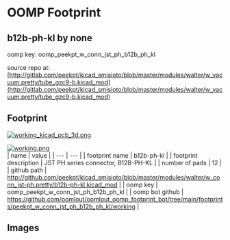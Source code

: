 # OOMP Footprint  
## b12b-ph-kl  by none  
  
oomp key: oomp_peekpt_w_conn_jst_ph_b12b_ph_kl  
  
source repo at: [http://gitlab.com/peekpt/kicad_smisioto/blob/master/modules/walter/w_vacuum.pretty/tube_gzc9-b.kicad_mod](http://gitlab.com/peekpt/kicad_smisioto/blob/master/modules/walter/w_vacuum.pretty/tube_gzc9-b.kicad_mod)  
## Footprint  
  
[![working_kicad_pcb_3d.png](working_kicad_pcb_3d_600.png)](working_kicad_pcb_3d.png)  
  
[![working.png](working_600.png)](working.png)  
| name | value | 
| --- | --- | 
| footprint name | b12b-ph-kl | 
| footprint description | JST PH series connector, B12B-PH-KL | 
| number of pads | 12 | 
| github path | http://github.com/peekpt/kicad_smisioto/blob/master/modules/walter/w_conn_jst-ph.pretty/b12b-ph-kl.kicad_mod | 
| oomp key | oomp_peekpt_w_conn_jst_ph_b12b_ph_kl | 
| oomp bot github | https://github.com/oomlout/oomlout_oomp_footprint_bot/tree/main/footprints/peekpt_w_conn_jst_ph_b12b_ph_kl/working | 
## Images  
